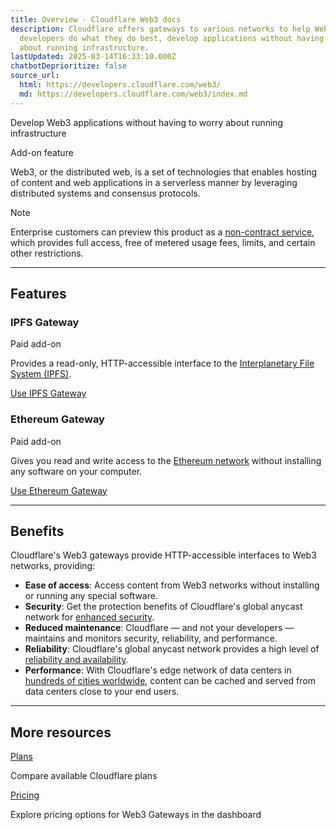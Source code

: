 ```yaml
---
title: Overview · Cloudflare Web3 docs
description: Cloudflare offers gateways to various networks to help Web3
  developers do what they do best, develop applications without having to worry
  about running infrastructure.
lastUpdated: 2025-03-14T16:33:10.000Z
chatbotDeprioritize: false
source_url:
  html: https://developers.cloudflare.com/web3/
  md: https://developers.cloudflare.com/web3/index.md
---
```


Develop Web3 applications without having to worry about running infrastructure

Add-on feature

Web3, or the distributed web, is a set of technologies that enables hosting of content and web applications in a serverless manner by leveraging distributed systems and consensus protocols.

Note

Enterprise customers can preview this product as a [non-contract service](https://developers.cloudflare.com/billing/preview-services/), which provides full access, free of metered usage fees, limits, and certain other restrictions.

***

## Features

### IPFS Gateway

Paid add-on

Provides a read-only, HTTP-accessible interface to the [Interplanetary File System (IPFS)](https://developers.cloudflare.com/web3/ipfs-gateway/concepts/ipfs/).

[Use IPFS Gateway](https://developers.cloudflare.com/web3/ipfs-gateway/)

### Ethereum Gateway

Paid add-on

Gives you read and write access to the [Ethereum network](https://developers.cloudflare.com/web3/ethereum-gateway/concepts/ethereum/) without installing any software on your computer.

[Use Ethereum Gateway](https://developers.cloudflare.com/web3/ethereum-gateway/)

***

## Benefits

Cloudflare's Web3 gateways provide HTTP-accessible interfaces to Web3 networks, providing:

* **Ease of access**: Access content from Web3 networks without installing or running any special software.
* **Security**: Get the protection benefits of Cloudflare's global anycast network for [enhanced security](https://blog.cloudflare.com/cloudflare-thwarts-17-2m-rps-ddos-attack-the-largest-ever-reported/).
* **Reduced maintenance**: Cloudflare — and not your developers — maintains and monitors security, reliability, and performance.
* **Reliability**: Cloudflare's global anycast network provides a high level of [reliability and availability](https://www.cloudflare.com/network/).
* **Performance**: With Cloudflare's edge network of data centers in [hundreds of cities worldwide](https://www.cloudflare.com/network/), content can be cached and served from data centers close to your end users.

***

## More resources

[Plans](https://www.cloudflare.com/plans/#overview)

Compare available Cloudflare plans

[Pricing](https://dash.cloudflare.com/?to=/:account/:zone/web3/)

Explore pricing options for Web3 Gateways in the dashboard
